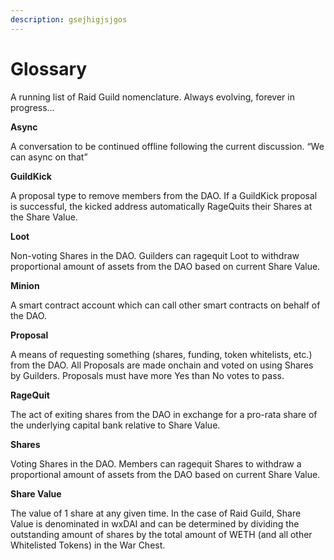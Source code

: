 ```yaml
---
description: gsejhigjsjgos
---
```


# Glossary

A running list of Raid Guild nomenclature. Always evolving, forever in progress…

**Async**

A conversation to be continued offline following the current discussion. “We can async on that”

**GuildKick**

A proposal type to remove members from the DAO. If a GuildKick proposal is successful, the kicked address automatically RageQuits their Shares at the Share Value.

**Loot**

Non-voting Shares in the DAO. Guilders can ragequit Loot to withdraw proportional amount of assets from the DAO based on current Share Value.

**Minion**

A smart contract account which can call other smart contracts on behalf of the DAO.

**Proposal**

A means of requesting something (shares, funding, token whitelists, etc.) from the DAO. All Proposals are made onchain and voted on using Shares by Guilders. Proposals must have more Yes than No votes to pass.

**RageQuit**

The act of exiting shares from the DAO in exchange for a pro-rata share of the underlying capital bank relative to Share Value.

**Shares**

Voting Shares in the DAO. Members can ragequit Shares to withdraw a proportional amount of assets from the DAO based on current Share Value.

**Share Value**

The value of 1 share at any given time. In the case of Raid Guild, Share Value is denominated in wxDAI and can be determined by dividing the outstanding amount of shares by the total amount of WETH (and all other Whitelisted Tokens) in the War Chest.
